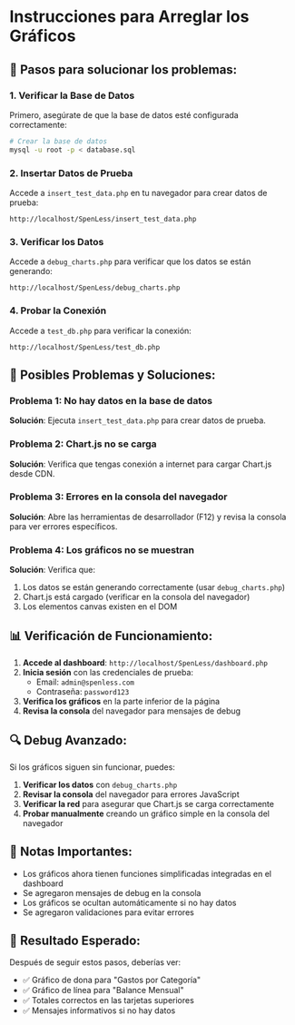 # Instrucciones para Arreglar los Gráficos

## 🔧 Pasos para solucionar los problemas:

### 1. Verificar la Base de Datos
Primero, asegúrate de que la base de datos esté configurada correctamente:

```bash
# Crear la base de datos
mysql -u root -p < database.sql
```

### 2. Insertar Datos de Prueba
Accede a `insert_test_data.php` en tu navegador para crear datos de prueba:
```
http://localhost/SpenLess/insert_test_data.php
```

### 3. Verificar los Datos
Accede a `debug_charts.php` para verificar que los datos se están generando:
```
http://localhost/SpenLess/debug_charts.php
```

### 4. Probar la Conexión
Accede a `test_db.php` para verificar la conexión:
```
http://localhost/SpenLess/test_db.php
```

## 🐛 Posibles Problemas y Soluciones:

### Problema 1: No hay datos en la base de datos
**Solución**: Ejecuta `insert_test_data.php` para crear datos de prueba.

### Problema 2: Chart.js no se carga
**Solución**: Verifica que tengas conexión a internet para cargar Chart.js desde CDN.

### Problema 3: Errores en la consola del navegador
**Solución**: Abre las herramientas de desarrollador (F12) y revisa la consola para ver errores específicos.

### Problema 4: Los gráficos no se muestran
**Solución**: Verifica que:
1. Los datos se están generando correctamente (usar `debug_charts.php`)
2. Chart.js está cargado (verificar en la consola del navegador)
3. Los elementos canvas existen en el DOM

## 📊 Verificación de Funcionamiento:

1. **Accede al dashboard**: `http://localhost/SpenLess/dashboard.php`
2. **Inicia sesión** con las credenciales de prueba:
   - Email: `admin@spenless.com`
   - Contraseña: `password123`
3. **Verifica los gráficos** en la parte inferior de la página
4. **Revisa la consola** del navegador para mensajes de debug

## 🔍 Debug Avanzado:

Si los gráficos siguen sin funcionar, puedes:

1. **Verificar los datos** con `debug_charts.php`
2. **Revisar la consola** del navegador para errores JavaScript
3. **Verificar la red** para asegurar que Chart.js se carga correctamente
4. **Probar manualmente** creando un gráfico simple en la consola del navegador

## 📝 Notas Importantes:

- Los gráficos ahora tienen funciones simplificadas integradas en el dashboard
- Se agregaron mensajes de debug en la consola
- Los gráficos se ocultan automáticamente si no hay datos
- Se agregaron validaciones para evitar errores

## 🎯 Resultado Esperado:

Después de seguir estos pasos, deberías ver:
- ✅ Gráfico de dona para "Gastos por Categoría"
- ✅ Gráfico de línea para "Balance Mensual"
- ✅ Totales correctos en las tarjetas superiores
- ✅ Mensajes informativos si no hay datos 